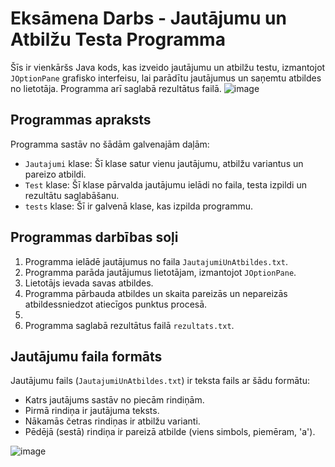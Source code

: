 
# Eksāmena Darbs - Jautājumu un Atbilžu Testa Programma

Šīs ir vienkāršs Java kods, kas izveido jautājumu un atbilžu testu, izmantojot `JOptionPane` grafisko interfeisu, lai parādītu jautājumus un saņemtu atbildes no lietotāja. Programma arī saglabā rezultātus failā.
![image](https://github.com/juliankrucked/Eksamenadarbs/assets/153814717/c6652d38-305c-4a22-8e19-60e70ee97cc9)

## Programmas apraksts

Programma sastāv no šādām galvenajām daļām:
- `Jautajumi` klase: Šī klase satur vienu jautājumu, atbilžu variantus un pareizo atbildi.
- `Test` klase: Šī klase pārvalda jautājumu ielādi no faila, testa izpildi un rezultātu saglabāšanu.
- `tests` klase: Šī ir galvenā klase, kas izpilda programmu.

## Programmas darbības soļi

1. Programma ielādē jautājumus no faila `JautajumiUnAtbildes.txt`.
2. Programma parāda jautājumus lietotājam, izmantojot `JOptionPane`.
3. Lietotājs ievada savas atbildes.
4. Programma pārbauda atbildes un skaita pareizās un nepareizās atbildessniedzot atiecīgos punktus procesā.
5. 
6. Programma saglabā rezultātus failā `rezultats.txt`.

## Jautājumu faila formāts

Jautājumu fails (`JautajumiUnAtbildes.txt`) ir teksta fails ar šādu formātu:
- Katrs jautājums sastāv no piecām rindiņām.
- Pirmā rindiņa ir jautājuma teksts.
- Nākamās četras rindiņas ir atbilžu varianti.
- Pēdējā (sestā) rindiņa ir pareizā atbilde (viens simbols, piemēram, 'a').

![image](https://github.com/juliankrucked/Eksamenadarbs/assets/153814717/b45ad8a3-d497-496b-bd39-3ac68d24a769)


